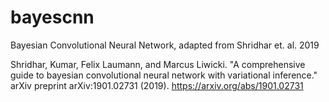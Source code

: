 # bayescnn
Bayesian Convolutional Neural Network, adapted from Shridhar et. al. 2019

Shridhar, Kumar, Felix Laumann, and Marcus Liwicki. "A comprehensive guide to bayesian convolutional neural network with variational inference." arXiv preprint arXiv:1901.02731 (2019). https://arxiv.org/abs/1901.02731
